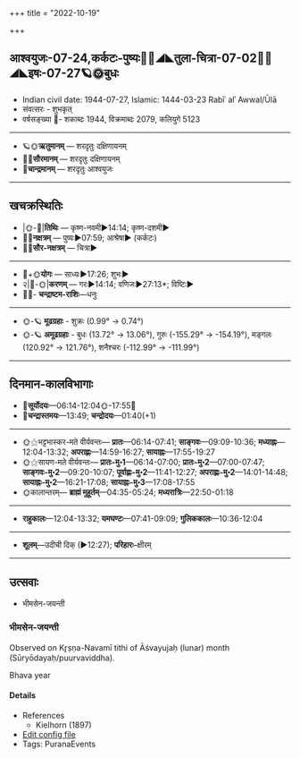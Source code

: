 +++
title = "2022-10-19"

+++
## आश्वयुजः-07-24,कर्कटः-पुष्यः🌛🌌◢◣तुला-चित्रा-07-02🌌🌞◢◣इषः-07-27🪐🌞बुधः
- Indian civil date: 1944-07-27, Islamic: 1444-03-23 Rabīʿ alʾ Awwal/Ūlā
- संवत्सरः - शुभकृत्
- वर्षसङ्ख्या 🌛- शकाब्दः 1944, विक्रमाब्दः 2079, कलियुगे 5123
___________________
- 🪐🌞**ऋतुमानम्** — शरदृतुः दक्षिणायनम्
- 🌌🌞**सौरमानम्** — शरदृतुः दक्षिणायनम्
- 🌛**चान्द्रमानम्** — शरदृतुः आश्वयुजः
___________________


## खचक्रस्थितिः
- |🌞-🌛|**तिथिः** — कृष्ण-नवमी►14:14; कृष्ण-दशमी►  
- 🌌🌛**नक्षत्रम्** — पुष्यः►07:59; आश्रेषा► (कर्कटः)  
- 🌌🌞**सौर-नक्षत्रम्** — चित्रा►  
___________________
- 🌛+🌞**योगः** — साध्यः►17:26; शुभः►  
- २|🌛-🌞|**करणम्** — गरः►14:14; वणिजः►27:13*; विष्टिः►  
- 🌌🌛- **चन्द्राष्टम-राशिः**—धनुः  
___________________
- 🌞-🪐 **मूढग्रहाः** - शुक्रः (0.99° → 0.74°)
- 🌞-🪐 **अमूढग्रहाः** - बुधः (13.72° → 13.06°), गुरुः (-155.29° → -154.19°), मङ्गलः (120.92° → 121.76°), शनैश्चरः (-112.99° → -111.99°)
___________________


## दिनमान-कालविभागाः
- 🌅**सूर्योदयः**—06:14-12:04🌞️-17:55🌇  
- 🌛**चन्द्रास्तमयः**—13:49; **चन्द्रोदयः**—01:40(+1)  
___________________
- 🌞⚝भट्टभास्कर-मते वीर्यवन्तः— **प्रातः**—06:14-07:41; **साङ्गवः**—09:09-10:36; **मध्याह्नः**—12:04-13:32; **अपराह्णः**—14:59-16:27; **सायाह्नः**—17:55-19:27  
- 🌞⚝सायण-मते वीर्यवन्तः— **प्रातः-मु॰1**—06:14-07:00; **प्रातः-मु॰2**—07:00-07:47; **साङ्गवः-मु॰2**—09:20-10:07; **पूर्वाह्णः-मु॰2**—11:41-12:27; **अपराह्णः-मु॰2**—14:01-14:48; **सायाह्नः-मु॰2**—16:21-17:08; **सायाह्नः-मु॰3**—17:08-17:55  
- 🌞कालान्तरम्— **ब्राह्मं मुहूर्तम्**—04:35-05:24; **मध्यरात्रिः**—22:50-01:18  
___________________
- **राहुकालः**—12:04-13:32; **यमघण्टः**—07:41-09:09; **गुलिककालः**—10:36-12:04  
___________________
- **शूलम्**—उदीची दिक् (►12:27); **परिहारः**–क्षीरम्  
___________________

## उत्सवाः
- भीमसेन-जयन्ती
### भीमसेन-जयन्ती

Observed on Kr̥ṣṇa-Navamī tithi of Āśvayujaḥ (lunar) month (Sūryōdayaḥ/puurvaviddha). 

Bhava year

#### Details
- References
  - Kielhorn (1897)
- [Edit config file](https://github.com/jyotisham/adyatithi/blob/master/mahApuruSha/xatra/lunar_month/tithi/07/24/bhImasEna~jayantI.toml)
- Tags: PuranaEvents


